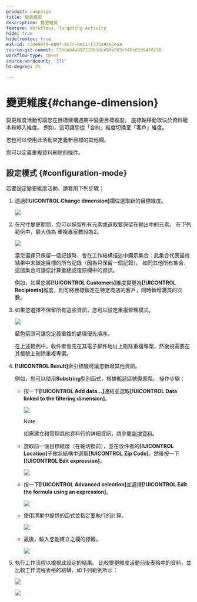 ```yaml
---
product: campaign
title: 變更維度
description: 變更維度
feature: Workflows, Targeting Activity
hide: true
hidefromtoc: true
exl-id: c3de99f8-089f-4c7c-be11-f375a9463eaa
source-git-commit: 776c664a99721063dce5fa003cf40c81d94f8c78
workflow-type: tm+mt
source-wordcount: '371'
ht-degree: 2%

---
```


# 變更維度{#change-dimension}



變更維度活動可讓您在目標建構週期中變更目標維度。 座標軸移動取決於資料範本和輸入維度。 例如，這可讓您從「合約」維度切換至「客戶」維度。

您也可以使用此活動來定義新目標的其他欄。

您可以定義重複資料刪除的條件。

## 設定模式 {#configuration-mode}

若要設定變更維度活動，請套用下列步驟：

1. 透過&#x200B;**[!UICONTROL Change dimension]**&#x200B;欄位選取新的目標維度。

   ![](assets/s_user_change_dimension_param1.png)

1. 在尺寸變更期間，您可以保留所有元素或選取要保留在輸出中的元素。 在下列範例中，最大值為 重複專案數設為2。

   ![](assets/s_user_change_dimension_limit.png)

   當您選擇只保留一個記錄時，會在工作結構描述中顯示集合：此集合代表最終結果中未鎖定目標的所有記錄（因為只保留一個記錄）。 如同其他所有集合，這個集合可讓您計算彙總或復原欄中的資訊。

   例如，如果您將&#x200B;**[!UICONTROL Customers]**&#x200B;維度變更為&#x200B;**[!UICONTROL Recipients]**&#x200B;維度，則可將目標鎖定在特定商店的客戶，同時新增購買的次數。

1. 如果您選擇不保留所有這些資訊，您可以設定重複管理模式。

   ![](assets/s_user_change_dimension_param2.png)

   藍色箭頭可讓您定義重複的處理優先順序。

   在上述範例中，收件者會先在其電子郵件地址上刪除重複專案，然後視需要在其帳號上刪除重複專案。

1. **[!UICONTROL Result]**&#x200B;索引標籤可讓您新增其他資訊。

   例如，您可以使用&#x200B;**Substring**&#x200B;型別函式，根據郵遞區號復原縣。 操作步驟：

   * 按一下&#x200B;**[!UICONTROL Add data...]**&#x200B;連結並選取&#x200B;**[!UICONTROL Data linked to the filtering dimension]**。

     ![](assets/wf_change-dimension_sample_01.png)

     >[!NOTE]
     >
     >如需建立和管理其他資料行的詳細資訊，請參閱[新增資料](query.md#adding-data)。

   * 選取前一個目標維度（在軸切換前），並在收件者的&#x200B;**[!UICONTROL Location]**&#x200B;子樹狀結構中選取&#x200B;**[!UICONTROL Zip Code]**，然後按一下&#x200B;**[!UICONTROL Edit expression]**。

     ![](assets/wf_change-dimension_sample_02.png)

   * 按一下&#x200B;**[!UICONTROL Advanced selection]**&#x200B;並選擇&#x200B;**[!UICONTROL Edit the formula using an expression]**。

     ![](assets/wf_change-dimension_sample_03.png)

   * 使用清單中提供的函式並指定要執行的計算。

     ![](assets/wf_change-dimension_sample_04.png)

   * 最後，輸入您剛建立之欄的標籤。

     ![](assets/wf_change-dimension_sample_05.png)

1. 執行工作流程以檢視此設定的結果。 比較變更維度活動前後表格中的資料，並比較工作流程表格的結構，如下列範例所示：

   ![](assets/wf_change-dimension_sample_06.png)

   ![](assets/wf_change-dimension_sample_07.png)
